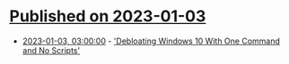 # [Published on 2023-01-03](index.md)

* [2023-01-03, 03:00:00](https://tech.slashdot.org/story/23/01/02/191257/debloating-windows-10-with-one-command-and-no-scripts?utm_source=rss1.0mainlinkanon&utm_medium=feed) - ['Debloating Windows 10 With One Command and No Scripts'](https://tech.slashdot.org/story/23/01/02/191257/debloating-windows-10-with-one-command-and-no-scripts?utm_source=rss1.0mainlinkanon&utm_medium=feed)
